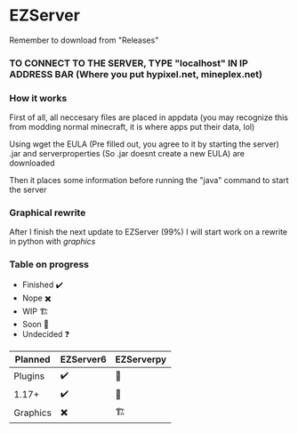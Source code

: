 # EZServer
Remember to download from "Releases"

### TO CONNECT TO THE SERVER, TYPE "localhost" IN IP ADDRESS BAR (Where you put hypixel.net, mineplex.net)


### How it works

First of all, all neccesary files are placed in appdata (you may recognize this from modding normal minecraft, it is where apps put their data, lol)

Using wget the EULA (Pre filled out, you agree to it by starting the server) .jar and serverproperties (So .jar doesnt create a new EULA) are downloaded

Then it places some information before running the "java" command to start the server

### Graphical rewrite

After I finish the next update to EZServer (99%) I will start work on a rewrite in python with *graphics*

### Table on progress

- Finished ✔️
- Nope ✖️
- WIP 🏗️
- Soon 🚧
- Undecided ❓

| Planned | EZServer6 | EZServerpy |
| ----------- | ----------- | ----------- |
| Plugins | ✔️ | 🚧 |
| 1.17+ | ✔️ | 🚧 |
| Graphics | ✖️ | 🏗️ |
